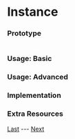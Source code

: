 # Instance
### Prototype  
>```c++
>
>```
### Usage: Basic  


### Usage: Advanced  


### Implementation  


### Extra Resources  

[Last](https://www.github.com/Zomon333/SadBoat-Engine/tree/Linux-Refactor/docs/5-physics/) --- [Next](https://www.github.com/Zomon333/SadBoat-Engine/tree/Linux-Refactor/docs/)